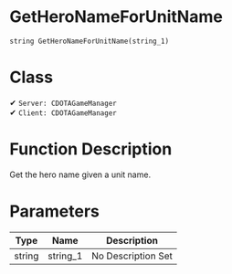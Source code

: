 # GetHeroNameForUnitName
```
string GetHeroNameForUnitName(string_1)
```
# Class
✔ `Server: CDOTAGameManager`  
✔ `Client: CDOTAGameManager`  

# Function Description
Get the hero name given a unit name.
# Parameters
Type|Name|Description
--|--|--
string|string_1|No Description Set
